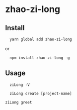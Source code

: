 # zhao-zi-long

## Install

``` shell
  yarn global add zhao-zi-long
```

  or

``` shell
  npm install zhao-zi-long -g
```

## Usage

``` shell
  ziLong -V
```

``` shell
  ziLong create [project-name]
```

`ziLong greet`
